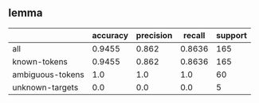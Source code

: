 
## lemma

|                  | accuracy | precision | recall | support |
|------------------|----------|-----------|--------|---------|
| all              | 0.9455   | 0.862     | 0.8636 | 165     |
| known-tokens     | 0.9455   | 0.862     | 0.8636 | 165     |
| ambiguous-tokens | 1.0      | 1.0       | 1.0    | 60      |
| unknown-targets  | 0.0      | 0.0       | 0.0    | 5       |

